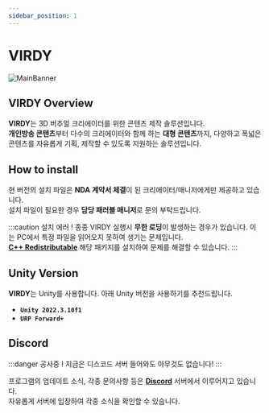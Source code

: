 ```yaml
---
sidebar_position: 1
---
```


# VIRDY

<img src="/VIRDY-Docs/img/Page_Intro/Intro_1.png" alt="MainBanner"/>

## VIRDY Overview

<span class="highlight_text">**VIRDY**</span>는 3D 버추얼 크리에이터를 위한 콘텐츠 제작 솔루션입니다. <br/>
<span class="highlight_text">**개인방송 콘텐츠**</span>부터 다수의 크리에이터와 함께 하는 <span class="highlight_text">**대형 콘텐츠**</span>까지, 다양하고 폭넓은 콘텐츠를 자유롭게 기획, 제작할 수 있도록 지원하는 솔루션입니다. 

## How to install

현 버전의 설치 파일은 <span class="highlight_text">**NDA 계약서 체결**</span>이 된 크리에이터/매니저에게만 제공하고 있습니다. <br/>
설치 파일이 필요한 경우 <span class="highlight_text">**담당 패러블 매니저**</span>로 문의 부탁드립니다.

:::caution 설치 에러 !
종종 VIRDY 실행시 **무한 로딩**이 발생하는 경우가 있습니다. 이는 PC에서 특정 파일을 읽어오지 못하여 생기는 문제입니다. <br/>
**[C++ Redistributable](https://learn.microsoft.com/ko-kr/cpp/windows/latest-supported-vc-redist?view=msvc-170)** 해당 패키지를 설치하여 문제를 해결할 수 있습니다.
:::

## Unity Version

<span class="highlight_text">**VIRDY**</span>는 Unity를 사용합니다. 아래 Unity 버전을 사용하기를 추천드립니다. <br/>

- **```Unity 2022.3.10f1```**
- **```URP Forward+```**

## Discord

:::danger 공사중 !
지금은 디스코드 서버 들어와도 아무것도 없습니다!
:::

프로그램의 업데이트 소식, 각종 문의사항 등은 <a href="https://discord.gg/jThhrjA3ka" class="custom-link">**Discord**</a> 서버에서 이루어지고 있습니다. <br/>
자유롭게 서버에 입장하여 각종 소식을 확인할 수 있습니다.